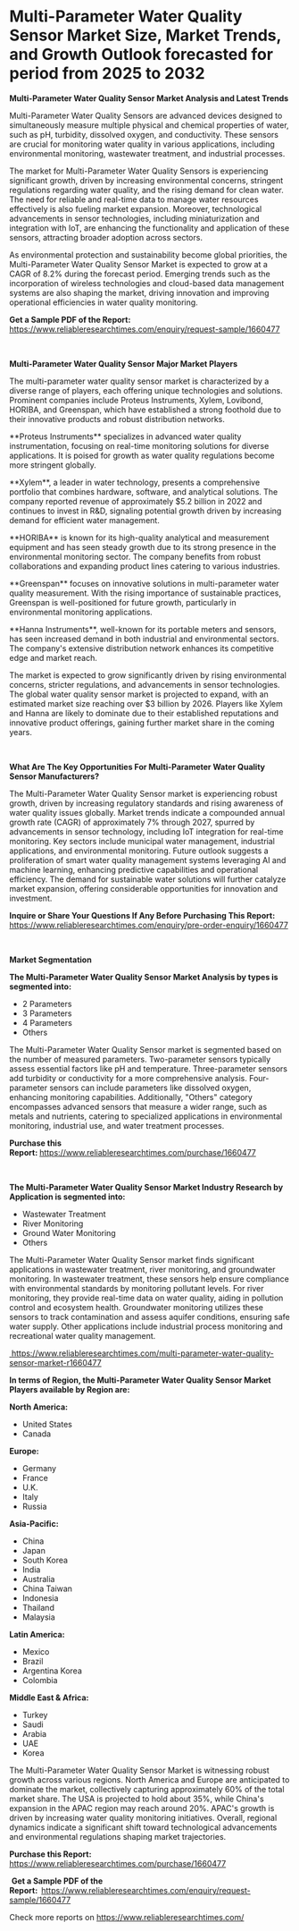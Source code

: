 <p><h1>Multi-Parameter Water Quality Sensor Market Size, Market Trends, and Growth Outlook forecasted for period from 2025 to 2032</h1></p><p><strong>Multi-Parameter Water Quality Sensor Market Analysis and Latest Trends</strong></p>
<p><p>Multi-Parameter Water Quality Sensors are advanced devices designed to simultaneously measure multiple physical and chemical properties of water, such as pH, turbidity, dissolved oxygen, and conductivity. These sensors are crucial for monitoring water quality in various applications, including environmental monitoring, wastewater treatment, and industrial processes.</p><p>The market for Multi-Parameter Water Quality Sensors is experiencing significant growth, driven by increasing environmental concerns, stringent regulations regarding water quality, and the rising demand for clean water. The need for reliable and real-time data to manage water resources effectively is also fueling market expansion. Moreover, technological advancements in sensor technologies, including miniaturization and integration with IoT, are enhancing the functionality and application of these sensors, attracting broader adoption across sectors.</p><p>As environmental protection and sustainability become global priorities, the Multi-Parameter Water Quality Sensor Market is expected to grow at a CAGR of 8.2% during the forecast period. Emerging trends such as the incorporation of wireless technologies and cloud-based data management systems are also shaping the market, driving innovation and improving operational efficiencies in water quality monitoring.</p></p>
<p><strong>Get a Sample PDF of the Report:&nbsp;</strong> <a href="https://www.reliableresearchtimes.com/enquiry/request-sample/1660477?utm_campaign=2007&utm_medium=2&utm_source=Github&utm_content=ia&utm_term=17012025&utm_id=multi-parameter-water-quality-sensor">https://www.reliableresearchtimes.com/enquiry/request-sample/1660477</a></p>
<p>&nbsp;</p>
<p><strong>Multi-Parameter Water Quality Sensor Major Market Players</strong></p>
<p><p>The multi-parameter water quality sensor market is characterized by a diverse range of players, each offering unique technologies and solutions. Prominent companies include Proteus Instruments, Xylem, Lovibond, HORIBA, and Greenspan, which have established a strong foothold due to their innovative products and robust distribution networks.</p><p>**Proteus Instruments** specializes in advanced water quality instrumentation, focusing on real-time monitoring solutions for diverse applications. It is poised for growth as water quality regulations become more stringent globally.</p><p>**Xylem**, a leader in water technology, presents a comprehensive portfolio that combines hardware, software, and analytical solutions. The company reported revenue of approximately $5.2 billion in 2022 and continues to invest in R&D, signaling potential growth driven by increasing demand for efficient water management.</p><p>**HORIBA** is known for its high-quality analytical and measurement equipment and has seen steady growth due to its strong presence in the environmental monitoring sector. The company benefits from robust collaborations and expanding product lines catering to various industries.</p><p>**Greenspan** focuses on innovative solutions in multi-parameter water quality measurement. With the rising importance of sustainable practices, Greenspan is well-positioned for future growth, particularly in environmental monitoring applications.</p><p>**Hanna Instruments**, well-known for its portable meters and sensors, has seen increased demand in both industrial and environmental sectors. The company's extensive distribution network enhances its competitive edge and market reach.</p><p>The market is expected to grow significantly driven by rising environmental concerns, stricter regulations, and advancements in sensor technologies. The global water quality sensor market is projected to expand, with an estimated market size reaching over $3 billion by 2026. Players like Xylem and Hanna are likely to dominate due to their established reputations and innovative product offerings, gaining further market share in the coming years.</p></p>
<p>&nbsp;</p>
<p><strong>What Are The Key Opportunities For Multi-Parameter Water Quality Sensor Manufacturers?</strong></p>
<p><p>The Multi-Parameter Water Quality Sensor market is experiencing robust growth, driven by increasing regulatory standards and rising awareness of water quality issues globally. Market trends indicate a compounded annual growth rate (CAGR) of approximately 7% through 2027, spurred by advancements in sensor technology, including IoT integration for real-time monitoring. Key sectors include municipal water management, industrial applications, and environmental monitoring. Future outlook suggests a proliferation of smart water quality management systems leveraging AI and machine learning, enhancing predictive capabilities and operational efficiency. The demand for sustainable water solutions will further catalyze market expansion, offering considerable opportunities for innovation and investment.</p></p>
<p><strong>Inquire or Share Your Questions If Any Before Purchasing This Report:</strong> <a href="https://www.reliableresearchtimes.com/enquiry/pre-order-enquiry/1660477?utm_campaign=2007&utm_medium=2&utm_source=Github&utm_content=ia&utm_term=17012025&utm_id=multi-parameter-water-quality-sensor">https://www.reliableresearchtimes.com/enquiry/pre-order-enquiry/1660477</a></p>
<p>&nbsp;</p>
<p><strong>Market Segmentation</strong></p>
<p><strong>The Multi-Parameter Water Quality Sensor Market Analysis by types is segmented into:</strong></p>
<p><ul><li>2 Parameters</li><li>3 Parameters</li><li>4 Parameters</li><li>Others</li></ul></p>
<p><p>The Multi-Parameter Water Quality Sensor market is segmented based on the number of measured parameters. Two-parameter sensors typically assess essential factors like pH and temperature. Three-parameter sensors add turbidity or conductivity for a more comprehensive analysis. Four-parameter sensors can include parameters like dissolved oxygen, enhancing monitoring capabilities. Additionally, "Others" category encompasses advanced sensors that measure a wider range, such as metals and nutrients, catering to specialized applications in environmental monitoring, industrial use, and water treatment processes.</p></p>
<p><strong>Purchase this Report:&nbsp;</strong><a href="https://www.reliableresearchtimes.com/purchase/1660477?utm_campaign=2007&utm_medium=2&utm_source=Github&utm_content=ia&utm_term=17012025&utm_id=multi-parameter-water-quality-sensor">https://www.reliableresearchtimes.com/purchase/1660477</a></p>
<p>&nbsp;</p>
<p><strong>The Multi-Parameter Water Quality Sensor Market Industry Research by Application is segmented into:</strong></p>
<p><ul><li>Wastewater Treatment</li><li>River Monitoring</li><li>Ground Water Monitoring</li><li>Others</li></ul></p>
<p><p>The Multi-Parameter Water Quality Sensor market finds significant applications in wastewater treatment, river monitoring, and groundwater monitoring. In wastewater treatment, these sensors help ensure compliance with environmental standards by monitoring pollutant levels. For river monitoring, they provide real-time data on water quality, aiding in pollution control and ecosystem health. Groundwater monitoring utilizes these sensors to track contamination and assess aquifer conditions, ensuring safe water supply. Other applications include industrial process monitoring and recreational water quality management.</p></p>
<p><a href="https://www.reliableresearchtimes.com/multi-parameter-water-quality-sensor-market-r1660477?utm_campaign=2007&utm_medium=2&utm_source=Github&utm_content=ia&utm_term=17012025&utm_id=multi-parameter-water-quality-sensor">&nbsp;https://www.reliableresearchtimes.com/multi-parameter-water-quality-sensor-market-r1660477</a></p>
<p><strong>In terms of Region, the Multi-Parameter Water Quality Sensor Market Players available by Region are:</strong></p>
<p>
    <p> <strong> North America: </strong>
        <ul>
            <li>United States</li>
            <li>Canada</li>
        </ul>
        </p> 
    <p> <strong> Europe: </strong>
        <ul>
            <li>Germany</li>
            <li>France</li>
            <li>U.K.</li>
            <li>Italy</li>
            <li>Russia</li>
        </ul>
        </p> 
    <p> <strong> Asia-Pacific: </strong>
        <ul>
            <li>China</li>
            <li>Japan</li>
            <li>South Korea</li>
            <li>India</li>
            <li>Australia</li>
            <li>China Taiwan</li>
            <li>Indonesia</li>
            <li>Thailand</li>
            <li>Malaysia</li>
        </ul>
        </p> 
    <p> <strong> Latin America: </strong>
        <ul>
            <li>Mexico</li>
            <li>Brazil</li>
            <li>Argentina Korea</li>
            <li>Colombia</li>
        </ul>
        </p> 
    <p> <strong> Middle East & Africa: </strong>
        <ul>
            <li>Turkey</li>
            <li>Saudi</li>
            <li>Arabia</li>
            <li>UAE</li>
            <li>Korea</li>
        </ul>
    </p>
    </p>
<p><p>The Multi-Parameter Water Quality Sensor Market is witnessing robust growth across various regions. North America and Europe are anticipated to dominate the market, collectively capturing approximately 60% of the total market share. The USA is projected to hold about 35%, while China's expansion in the APAC region may reach around 20%. APAC's growth is driven by increasing water quality monitoring initiatives. Overall, regional dynamics indicate a significant shift toward technological advancements and environmental regulations shaping market trajectories.</p></p>
<p><strong>Purchase this Report: </strong><a href="https://www.reliableresearchtimes.com/purchase/1660477?utm_campaign=2007&utm_medium=2&utm_source=Github&utm_content=ia&utm_term=17012025&utm_id=multi-parameter-water-quality-sensor">https://www.reliableresearchtimes.com/purchase/1660477</a></p>
<p>&nbsp;<strong>Get a Sample PDF of the Report:&nbsp;&nbsp;</strong><a href="https://www.reliableresearchtimes.com/enquiry/request-sample/1660477?utm_campaign=2007&utm_medium=2&utm_source=Github&utm_content=ia&utm_term=17012025&utm_id=multi-parameter-water-quality-sensor">https://www.reliableresearchtimes.com/enquiry/request-sample/1660477</a></p>
<p><strong></strong></p>
<p>Check more reports on <a href="https://www.reliableresearchtimes.com/?utm_campaign=2007&utm_medium=2&utm_source=Github&utm_content=ia&utm_term=17012025&utm_id=multi-parameter-water-quality-sensor">https://www.reliableresearchtimes.com/</a></p>